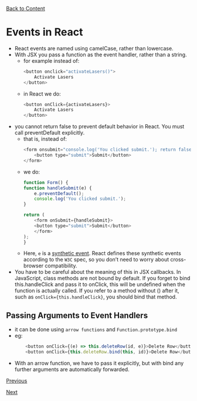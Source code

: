 [Back to Content](../README.md)

# Events in React
- React events are named using camelCase, rather than lowercase.
- With JSX you pass a function as the event handler, rather than a string.
    - for example instead of:
        ```javascript
        <button onclick="activateLasers()">
            Activate Lasers
        </button>
        ```
    - in React we do:
        ```javascript
        <button onClick={activateLasers}>
            Activate Lasers
        </button>
        ```
- you cannot return false to prevent default behavior in React. You must call preventDefault explicitly.
    - that is, instead of:
        ```javascript
        <form onsubmit="console.log('You clicked submit.'); return false">
            <button type="submit">Submit</button>
        </form>
        ```
    - we do:
        ```javascript
        function Form() {
        function handleSubmit(e) {
            e.preventDefault();
            console.log('You clicked submit.');
        }

        return (
            <form onSubmit={handleSubmit}>
            <button type="submit">Submit</button>
            </form>
        );
        }
        ```
    - Here, `e` is a [synthetic event](https://reactjs.org/docs/events.html). React defines these synthetic events according to the `W3C` spec, so you don’t need to worry about cross-browser compatibility.
- You have to be careful about the meaning of this in JSX callbacks. In JavaScript, class methods are not bound by default. If you forget to bind this.handleClick and pass it to onClick, this will be undefined when the function is actually called. If you refer to a method without () after it, such as `onClick={this.handleClick}`, you should bind that method.

## Passing Arguments to Event Handlers
- it can be done using `arrow functions` and `Function.prototype.bind`
- eg:
    ```javascript
        <button onClick={(e) => this.deleteRow(id, e)}>Delete Row</button>
        <button onClick={this.deleteRow.bind(this, id)}>Delete Row</button>
    ```
- With an arrow function, we have to pass it explicitly, but with bind any further arguments are automatically forwarded.



[Previous](../Component_Lifecycle/README.md)
<br>

[Next](../Conditional_Rendering/)